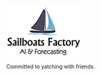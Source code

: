 <img src="https://github.com/renero/sailboatsfactory/blob/master/resources/SailboatsFactoryLogo.png" alt="SailBoatsFactory" style="width: 200px;"/>

Committed to yatching with friends.
